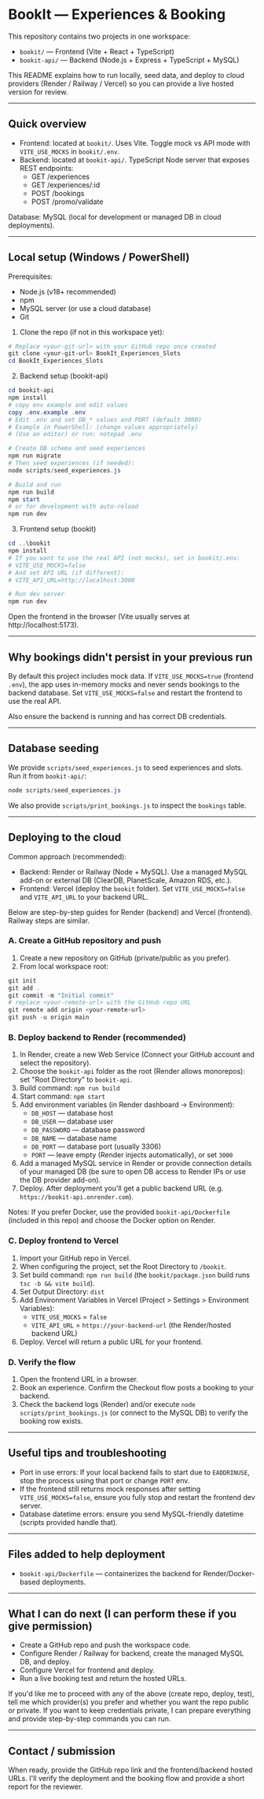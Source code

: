 # BookIt — Experiences & Booking

This repository contains two projects in one workspace:

- `bookit/` — Frontend (Vite + React + TypeScript)
- `bookit-api/` — Backend (Node.js + Express + TypeScript + MySQL)

This README explains how to run locally, seed data, and deploy to cloud providers (Render / Railway / Vercel) so you can provide a live hosted version for review.

---

## Quick overview

- Frontend: located at `bookit/`. Uses Vite. Toggle mock vs API mode with `VITE_USE_MOCKS` in `bookit/.env`.
- Backend: located at `bookit-api/`. TypeScript Node server that exposes REST endpoints:
  - GET /experiences
  - GET /experiences/:id
  - POST /bookings
  - POST /promo/validate

Database: MySQL (local for development or managed DB in cloud deployments).

---

## Local setup (Windows / PowerShell)

Prerequisites:
- Node.js (v18+ recommended)
- npm
- MySQL server (or use a cloud database)
- Git

1. Clone the repo (if not in this workspace yet):

```powershell
# Replace <your-git-url> with your GitHub repo once created
git clone <your-git-url> BookIt_Experiences_Slots
cd BookIt_Experiences_Slots
```

2. Backend setup (bookit-api)

```powershell
cd bookit-api
npm install
# copy env example and edit values
copy .env.example .env
# Edit .env and set DB_* values and PORT (default 3000)
# Example in PowerShell: (change values appropriately)
# (Use an editor) or run: notepad .env

# Create DB schema and seed experiences
npm run migrate
# Then seed experiences (if needed):
node scripts/seed_experiences.js

# Build and run
npm run build
npm start
# or for development with auto-reload
npm run dev
```

3. Frontend setup (bookit)

```powershell
cd ..\bookit
npm install
# If you want to use the real API (not mocks), set in bookit/.env:
# VITE_USE_MOCKS=false
# And set API URL (if different):
# VITE_API_URL=http://localhost:3000

# Run dev server
npm run dev
```

Open the frontend in the browser (Vite usually serves at http://localhost:5173).

---

## Why bookings didn't persist in your previous run

By default this project includes mock data. If `VITE_USE_MOCKS=true` (frontend `.env`), the app uses in-memory mocks and never sends bookings to the backend database. Set `VITE_USE_MOCKS=false` and restart the frontend to use the real API.

Also ensure the backend is running and has correct DB credentials.

---

## Database seeding

We provide `scripts/seed_experiences.js` to seed experiences and slots. Run it from `bookit-api/`:

```powershell
node scripts/seed_experiences.js
```

We also provide `scripts/print_bookings.js` to inspect the `bookings` table.

---

## Deploying to the cloud

Common approach (recommended):
- Backend: Render or Railway (Node + MySQL). Use a managed MySQL add-on or external DB (ClearDB, PlanetScale, Amazon RDS, etc.).
- Frontend: Vercel (deploy the `bookit` folder). Set `VITE_USE_MOCKS=false` and `VITE_API_URL` to your backend URL.

Below are step-by-step guides for Render (backend) and Vercel (frontend). Railway steps are similar.

### A. Create a GitHub repository and push

1. Create a new repository on GitHub (private/public as you prefer).
2. From local workspace root:

```powershell
git init
git add .
git commit -m "Initial commit"
# replace <your-remote-url> with the GitHub repo URL
git remote add origin <your-remote-url>
git push -u origin main
```

### B. Deploy backend to Render (recommended)

1. In Render, create a new Web Service (Connect your GitHub account and select the repository).
2. Choose the `bookit-api` folder as the root (Render allows monorepos): set "Root Directory" to `bookit-api`.
3. Build command: `npm run build`
4. Start command: `npm start`
5. Add environment variables (in Render dashboard -> Environment):
   - `DB_HOST` — database host
   - `DB_USER` — database user
   - `DB_PASSWORD` — database password
   - `DB_NAME` — database name
   - `DB_PORT` — database port (usually 3306)
   - `PORT` — leave empty (Render injects automatically), or set `3000`
6. Add a managed MySQL service in Render or provide connection details of your managed DB (be sure to open DB access to Render IPs or use the DB provider add-on).
7. Deploy. After deployment you'll get a public backend URL (e.g. `https://bookit-api.onrender.com`).

Notes: If you prefer Docker, use the provided `bookit-api/Dockerfile` (included in this repo) and choose the Docker option on Render.

### C. Deploy frontend to Vercel

1. Import your GitHub repo in Vercel.
2. When configuring the project, set the Root Directory to `/bookit`.
3. Set build command: `npm run build` (the `bookit/package.json` build runs `tsc -b && vite build`).
4. Set Output Directory: `dist`
5. Add Environment Variables in Vercel (Project > Settings > Environment Variables):
   - `VITE_USE_MOCKS` = `false`
   - `VITE_API_URL` = `https://your-backend-url` (the Render/hosted backend URL)
6. Deploy. Vercel will return a public URL for your frontend.

### D. Verify the flow

1. Open the frontend URL in a browser.
2. Book an experience. Confirm the Checkout flow posts a booking to your backend.
3. Check the backend logs (Render) and/or execute `node scripts/print_bookings.js` (or connect to the MySQL DB) to verify the booking row exists.

---

## Useful tips and troubleshooting

- Port in use errors: If your local backend fails to start due to `EADDRINUSE`, stop the process using that port or change `PORT` env.
- If the frontend still returns mock responses after setting `VITE_USE_MOCKS=false`, ensure you fully stop and restart the frontend dev server.
- Database datetime errors: ensure you send MySQL-friendly datetime (scripts provided handle that).

---

## Files added to help deployment

- `bookit-api/Dockerfile` — containerizes the backend for Render/Docker-based deployments.

---

## What I can do next (I can perform these if you give permission)

- Create a GitHub repo and push the workspace code.
- Configure Render / Railway for backend, create the managed MySQL DB, and deploy.
- Configure Vercel for frontend and deploy.
- Run a live booking test and return the hosted URLs.

If you'd like me to proceed with any of the above (create repo, deploy, test), tell me which provider(s) you prefer and whether you want the repo public or private. If you want to keep credentials private, I can prepare everything and provide step-by-step commands you can run.

---

## Contact / submission

When ready, provide the GitHub repo link and the frontend/backend hosted URLs. I'll verify the deployment and the booking flow and provide a short report for the reviewer.

